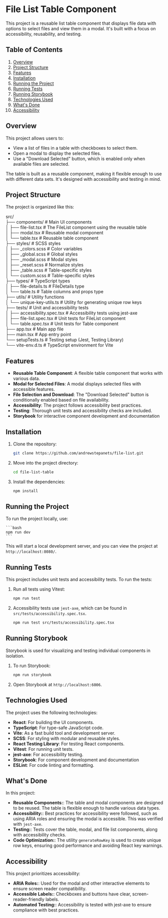 # File List Table Component

This project is a reusable list table component that displays file data with options to select files and view them in a modal. It's built with a focus on accessibility, reusability, and testing.

## Table of Contents

1. [Overview](#overview)
2. [Project Structure](#project-structure)
3. [Features](#features)
4. [Installation](#installation)
5. [Running the Project](#running-the-project)
6. [Running Tests](#running-tests)
7. [Running Storybook](#running-storybook)
8. [Technologies Used](#technologies-used)
9. [What's Done](#whats-done)
10. [Accessibility](#accessibility)

## Overview

This project allows users to:

- View a list of files in a table with checkboxes to select them.
- Open a modal to display the selected files.
- Use a "Download Selected" button, which is enabled only when available files are selected.

The table is built as a reusable component, making it flexible enough to use with different data sets. It's designed with accessibility and testing in mind.

## Project Structure

The project is organized like this:

src/<br>
├── components/ # Main UI components<br>
│   ├── file-list.tsx # The FileList component using the reusable table<br>
│   ├── modal.tsx # Reusable modal component<br>
│   └── table.tsx # Reusable table component<br>
├── styles/ # SCSS styles<br>
│   ├── \_colors.scss # Color variables<br>
│   ├── \_global.scss # Global styles<br>
│   ├── \_modal.scss # Modal styles<br>
│   ├── \_reset.scss # Normalize styles<br>
│   ├── \_table.scss # Table-specific styles<br>
│   └── custom.scss # Table-specific styles<br>
├── types/ # TypeScript types<br>
│   ├── file-details.ts # FileDetails type<br>
│   └── table.ts # Table columns and props type<br>
├── utils/ # Utility functions<br>
│   └── unique-key-utils.ts # Utility for generating unique row keys<br>
├── tests/ # Unit and accessibility tests<br>
│   ├── accessibility.spec.tsx # Accessibility tests using jest-axe<br>
│   ├── file-list.spec.tsx # Unit tests for FileList component<br>
│   └── table.spec.tsx # Unit tests for Table component<br>
├── app.tsx # Main app file<br>
├── main.tsx # App entry point<br>
└── setupTests.ts # Testing setup (Jest, Testing Library)<br>
└── vite-env.d.ts # TypeScript environment for Vite

## Features

- **Reusable Table Component**: A flexible table component that works with various data.
- **Modal for Selected Files**: A modal displays selected files with accessible features.
- **File Selection and Download**: The "Download Selected" button is conditionally enabled based on file availability.
- **Accessibility**: The project follows accessibility best practices.
- **Testing**: Thorough unit tests and accessibility checks are included.
- **Storybook** for interactive component development and documentation

## Installation

1. Clone the repository:

   ```bash
   git clone https://github.com/andrewstepanets/file-list.git
   ```

2. Move into the project directory:

   ```bash
   cd file-list-table
   ```

3. Install the dependencies:
   ```bash
   npm install
   ```

## Running the Project

To run the project locally, use:

    ```bash
    npm run dev
    ```

This will start a local development server, and you can view the project at `http://localhost:8080/`.

## Running Tests

This project includes unit tests and accessibility tests. To run the tests:

1. Run all tests using Vitest:

   ```bash
   npm run test
   ```

2. Accessibility tests use `jest-axe`, which can be found in `src/tests/accessibility.spec.tsx`.
   ```bash
   npm run test src/tests/accessibility.spec.tsx
   ```

## Running Storybook

Storybook is used for visualizing and testing individual components in isolation.

1. To run Storybook:

   ```bash
   npm run storybook
   ```

2. Open Storybook at `http://localhost:6006`.

## Technologies Used

The project uses the following technologies:

- **React**: For building the UI components.
- **TypeScript**: For type-safe JavaScript code.
- **Vite**: As a fast build tool and development server.
- **SCSS**: For styling with modular and reusable styles.
- **React Testing Library**: For testing React components.
- **Vitest**: For running unit tests.
- **jest-axe**: For accessibility testing.
- **Storybook**: For component development and documentation
- **ESLint**: For code linting and formatting.

## What's Done

In this project:

- **Reusable Components:**: The table and modal components are designed to be reused. The table is flexible enough to handle various data types.
- **Accessibility:**: Best practices for accessibility were followed, such as using ARIA roles and ensuring the modal is accessible. This was verified with `jest-axe`.
- **Testing:**: Tests cover the table, modal, and file list components, along with accessibility checks.
- **Code Optimization:**: The utility `generateRowKey` is used to create unique row keys, ensuring good performance and avoiding React key warnings.

## Accessibility

This project prioritizes accessibility:

- **ARIA Roles:**: Used for the modal and other interactive elements to ensure screen reader compatibility.
- **Accessible Labels:**: Checkboxes and buttons have clear, screen-reader-friendly labels.
- **Automated Testing:**: Accessibility is tested with jest-axe to ensure compliance with best practices.
